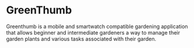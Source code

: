 # GreenThumb

Greenthumb is a mobile and smartwatch compatible gardening application that allows beginner and intermediate gardeners a way to manage their garden plants and various tasks associated with their garden.
